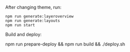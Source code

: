 After changing theme, run:

    npm run generate:layeroverview
    npm run generate:layouts
    npm run start

Build and deploy:

npm run prepare-deploy && npm run build && ./deploy.sh

